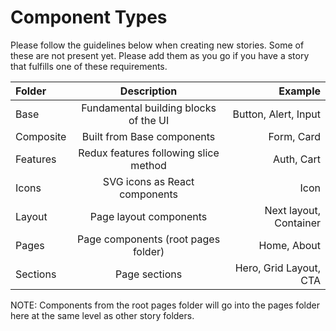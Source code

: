 # Component Types

Please follow the guidelines below when creating new stories. Some of these are not present yet. Please add them as you go if you have a story that fulfills one of these requirements.

| Folder    |              Description              |                Example |
| :-------- | :-----------------------------------: | ---------------------: |
| Base      | Fundamental building blocks of the UI |   Button, Alert, Input |
| Composite |      Built from Base components       |             Form, Card |
| Features  | Redux features following slice method |             Auth, Cart |
| Icons     |     SVG icons as React components     |                   Icon |
| Layout    |        Page layout components         | Next layout, Container |
| Pages     |  Page components (root pages folder)  |            Home, About |
| Sections  |             Page sections             | Hero, Grid Layout, CTA |

NOTE: Components from the root pages folder will go into the pages folder here at the same level as other story folders.
